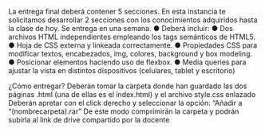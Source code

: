 La entrega final deberá contener 5 secciones. En esta
instancia te solicitamos desarrollar 2 secciones con los
conocimientos adquiridos hasta la clase de hoy. Se
entrega en una semana.
● Deberá incluir:
● Dos archivos HTML independientes empleando
los tags semánticos de HTML5.
● Hoja de CSS externa y linkeada correctamente.
● Propiedades CSS para modificar textos,
encabezados, img, colores, background y box
modeling.
● Posicionar elementos haciendo uso de flexbox.
● Media queries para ajustar la vista en distintos
dispositivos (celulares, tablet y escritorio)

¿Cómo entregar?
Deberán tomar la carpeta donde han
guardado las dos páginas .html (una
de ellas es el index.html) y el archivo
style.css enlazado
Deberán apretar con el click derecho y
seleccionar la opción: “Añadir a
“(nombrecarpeta).rar”
De este modo comprimirán la carpeta
y podrán subirla al link de drive
compartido por la docente

